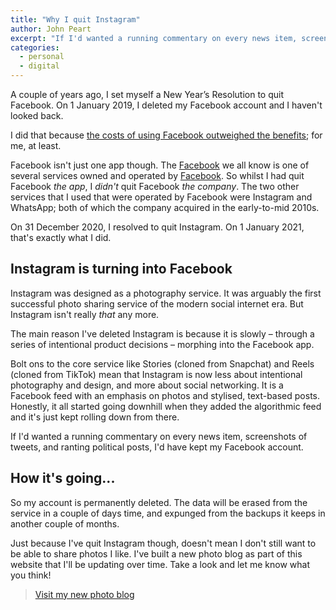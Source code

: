 ```yaml
---
title: "Why I quit Instagram"
author: John Peart
excerpt: "If I'd wanted a running commentary on every news item, screenshots of tweets, and ranting political posts, I'd have kept my Facebook account."
categories:
  - personal
  - digital
---
```


A couple of years ago, I set myself a New Year’s Resolution to quit Facebook. On 1 January 2019, I deleted my Facebook account and I haven't looked back.

I did that because [the costs of using Facebook outweighed the benefits](/2018/12/18/goodbye-facebook); for me, at least. 

Facebook isn't just one app though. The [Facebook](https://www.facebook.com) we all know is one of several services owned and operated by [Facebook](https://about.fb.com). So whilst I had quit Facebook _the app_, I _didn't_ quit Facebook _the company_. The two other services that I used that were operated by Facebook were Instagram and WhatsApp; both of which the company acquired in the early-to-mid 2010s. 

On 31 December 2020, I resolved to quit Instagram. On 1 January 2021, that's exactly what I did.

## Instagram is turning into Facebook

Instagram was designed as a photography service. It was arguably the first successful photo sharing service of the modern social internet era. But Instagram isn't really _that_ any more.

The main reason I've deleted Instagram is because it is slowly – through a series of intentional product decisions – morphing into the Facebook app. 

Bolt ons to the core service like Stories (cloned from Snapchat) and Reels (cloned from TikTok) mean that Instagram is now less about intentional photography and design, and more about social networking. It is a Facebook feed with an emphasis on photos and stylised, text-based posts. Honestly, it all started going downhill when they added the algorithmic feed and it's just kept rolling down from there.

If I'd wanted a running commentary on every news item, screenshots of tweets, and ranting political posts, I'd have kept my Facebook account.

## How it's going...

So my account is permanently deleted. The data will be erased from the service in a couple of days time, and expunged from the backups it keeps in another couple of months.

Just because I've quit Instagram though, doesn't mean I don't still want to be able to share photos I like. I've built a new photo blog as part of this website that I'll be updating over time. Take a look and let me know what you think!

> [Visit my new photo blog](//photos.johnpe.art)